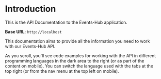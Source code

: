 # Introduction

This is the API Documentation to the Events-Hub application.

<aside>
    <strong>Base URL</strong>: <code>http://localhost</code>
</aside>

This documentation aims to provide all the information you need to work with our Events-Hub API.

<aside>As you scroll, you'll see code examples for working with the API in different programming languages in the dark area to the right (or as part of the content on mobile).
You can switch the language used with the tabs at the top right (or from the nav menu at the top left on mobile).</aside>

